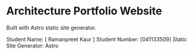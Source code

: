 # Architecture Portfolio Website

Built with Astro static site generator.

Student Name: [ Ramanpreet Kaur ]
Student Number: [041133509]
Static Site Generator: Astro
